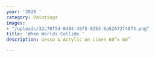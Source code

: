 ```yaml
---
year: '2020 '
category: Paintings
images:
- "/uploads/32c70f5d-0484-49f5-8253-6a52672f4873.png"
title: 'When Worlds Collide '
description: Gesso & Acrylic on Linen 60”x 60”

---
```

